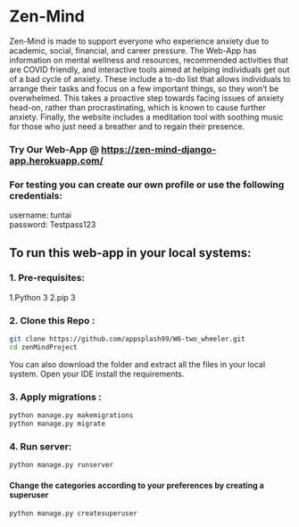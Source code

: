 # Zen-Mind
Zen-Mind is made to support everyone who experience anxiety due to academic, social, financial, and career pressure. The Web-App has information on mental wellness and resources, recommended activities that are COVID friendly, and interactive tools aimed at helping individuals get out of a bad cycle of anxiety. These include a to-do list that allows individuals to arrange their tasks and focus on a few important things, so they won’t be overwhelmed. This takes a proactive step towards facing issues of anxiety head-on, rather than procrastinating, which is known to cause further anxiety. Finally, the website includes a meditation tool with soothing music for those who just need a breather and to regain their presence.

### Try Our Web-App @ https://zen-mind-django-app.herokuapp.com/
### For testing you can create our own profile or use the following credentials:
username: tuntai <br>
password: Testpass123

## To run this web-app in your local systems:

### 1. Pre-requisites:
1.Python 3
2.pip 3
### 2. Clone this Repo :
```sh
git clone https://github.com/appsplash99/W6-two_wheeler.git
cd zenMindProject
```
You can also download the folder and extract all the files in your local system.
Open your IDE install the requirements.
### 3. Apply migrations : 
```sh
python manage.py makemigrations
python manage.py migrate
```
### 4. Run server:
```sh
python manage.py runserver
```

#### Change the categories according to your preferences by creating a superuser 
```sh
python manage.py createsuperuser
```
